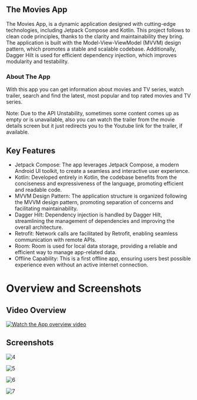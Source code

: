 ## The Movies App

The Movies App, is a dynamic application designed with cutting-edge technologies, including Jetpack Compose and Kotlin. This project follows to clean code principles, thanks to the clarity and maintainability they bring. The application is built with the Model-View-ViewModel (MVVM) design pattern, which promotes a stable and scalable codebase. Additionally, Dagger Hilt is used for efficient dependency injection, which improves modularity and testability.

### About The App
With this app you can get information about movies and TV series, watch trailer, search and find the latest, most popular and top rated movies and TV series.

Note: Due to the API Unstability, sometimes some content comes up as empty or is unavailable, also you can watch the trailer from the movie details screen but it just redirects you to the Youtube link for the trailer, if available.

## Key Features
- Jetpack Compose: The app leverages Jetpack Compose, a modern Android UI toolkit, to create a seamless and interactive user experience.
- Kotlin: Developed entirely in Kotlin, the codebase benefits from the conciseness and expressiveness of the language, promoting efficient and readable code.
- MVVM Design Pattern: The application structure is organized following the MVVM design pattern, promoting separation of concerns and facilitating maintainability.
- Dagger Hilt: Dependency injection is handled by Dagger Hilt, streamlining the management of dependencies and improving the overall architecture.
- Retrofit: Network calls are facilitated by Retrofit, enabling seamless communication with remote APIs.
- Room: Room is used for local data storage, providing a reliable and efficient way to manage app-related data.
- Offline Capability: This is a first offline app, ensuring users best possible experience even without an active internet connection.

# Overview and Screenshots

## Video Overview

[![Watch the App overview video](https://github.com/vdroid1331/movie-app/assets/65962958/66ac4557-73bc-47df-b144-c410be29f7db)](https://drive.google.com/file/d/1fAKvKG2VpNNUZC_lZ7SPcqcc-bnFp-u9/view?usp=drive_link)



## Screenshots


![4](https://github.com/vdroid1331/movie-app/assets/65962958/8d16b802-1b79-4a09-ae93-6cc52b9ea882)

![5](https://github.com/vdroid1331/movie-app/assets/65962958/cb46d09f-aa21-43f7-8569-8b8bedee1d7f)

![6](https://github.com/vdroid1331/movie-app/assets/65962958/66ac4557-73bc-47df-b144-c410be29f7db)

![7](https://github.com/vdroid1331/movie-app/assets/65962958/c2ec24f3-899e-446b-b609-e771717d352b)


